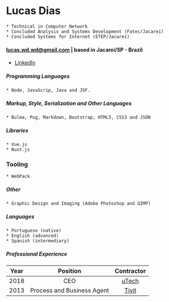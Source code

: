 Lucas Dias
===============
>
    * Technical in Computer Network
    * Concluded Analysis and Systems Development (Fatec/Jacareí)
    * Concluded Systems for Internet (ETEP/Jacareí)
    
#### lucas.wd.wd@gmail.com | based in Jacareí/SP - Brazil

* [LinkedIn](https://www.linkedin.com/in/lucas-dias-930764115/)

##### Programming Languages
> 
    * Node, JavaScrip, Java and JSF.

##### Markup, Style, Serialization and Other Languages
>
    * Bulma, Pug, Markdown, Bootstrap, HTML5, CSS3 and JSON
    
##### Libraries
>
    * Vue.js
    * Nuxt.js

### Tooling
>
    * WebPack
        
##### Other
>
    * Graphic Design and Imaging (Adobe Photoshop and GIMP)
    
##### Languages
>
    * Portuguese (native)
    * English (advanced)
    * Spanish (intermediary)

##### Professional Experience

| Year | Position                     | Contractor                                                      |
| :--: | :--------------------------: | :-------------------------------------------------------------: |
| 2018 | CEO                          | [µTech](https://www.linkedin.com/in/matheus-almeida-81174a69)   |
| 2013 | Process and Business Agent   | [Tivit](http://www.tivit.com.br/)                               |

